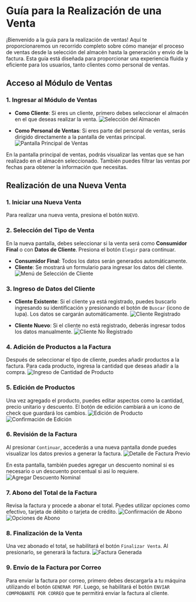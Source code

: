 # **Guía para la Realización de una Venta**

¡Bienvenido a la guía para la realización de ventas! Aquí te proporcionaremos un recorrido completo sobre cómo manejar el proceso de ventas desde la selección del almacén hasta la generación y envío de la factura. Esta guía está diseñada para proporcionar una experiencia fluida y eficiente para los usuarios, tanto clientes como personal de ventas.

## **Acceso al Módulo de Ventas**

### **1. Ingresar al Módulo de Ventas**

- **Como Cliente**: Si eres un cliente, primero debes seleccionar el almacén en el que deseas realizar la venta.
   ![Selección del Almacén](../../assets/images/almacenCliente.png)


- **Como Personal de Ventas**: Si eres parte del personal de ventas, serás dirigido directamente a la pantalla de ventas principal.
  ![Pantalla Principal de Ventas](../../assets/images/ventasPrincipal.png)


En la pantalla principal de ventas, podrás visualizar las ventas que se han realizado en el almacén seleccionado. También puedes filtrar las ventas por fechas para obtener la información que necesitas.

## **Realización de una Nueva Venta**

### **1. Iniciar una Nueva Venta**

Para realizar una nueva venta, presiona el botón `NUEVO`.

### **2. Selección del Tipo de Venta**

En la nueva pantalla, debes seleccionar si la venta será como **Consumidor Final** o con **Datos de Cliente**. Presiona el botón `Elegir` para continuar.

- **Consumidor Final**: Todos los datos serán generados automáticamente.
- **Cliente**: Se mostrará un formulario para ingresar los datos del cliente.
  ![Menú de Selección de Cliente](../../assets/images/clienteMenuElegir.png)

### **3. Ingreso de Datos del Cliente**

- **Cliente Existente**: Si el cliente ya está registrado, puedes buscarlo ingresando su identificación y presionando el botón de `Buscar` (icono de lupa). Los datos se cargarán automáticamente.
  ![Cliente Registrado](../../assets/images/siexiste.png)

- **Cliente Nuevo**: Si el cliente no está registrado, deberás ingresar todos los datos manualmente.
  ![Cliente No Registrado](../../assets/images/noexiste.png)


### **4. Adición de Productos a la Factura**

Después de seleccionar el tipo de cliente, puedes añadir productos a la factura. Para cada producto, ingresa la cantidad que deseas añadir a la compra.
  ![Ingreso de Cantidad de Producto](../../assets/images/cantidad.png)

### **5. Edición de Productos**

Una vez agregado el producto, puedes editar aspectos como la cantidad, precio unitario y descuento. El botón de edición cambiará a un icono de check que guardará los cambios.
  ![Edición de Producto](../../assets/images/editar1.png)
  ![Confirmación de Edición](../../assets/images/editar2.png)

### **6. Revisión de la Factura**

Al presionar `Continuar`, accederás a una nueva pantalla donde puedes visualizar los datos previos a generar la factura.
  ![Detalle de Factura Previo](../../assets/images/detalleFacturaPrevio.png)

En esta pantalla, también puedes agregar un descuento nominal si es necesario o un descuento porcentual si asi lo requiere.
  ![Agregar Descuento Nominal](../../assets/images/descuentoNominal.png)

### **7. Abono del Total de la Factura**

Revisa la factura y procede a abonar el total. Puedes utilizar opciones como efectivo, tarjeta de débito o tarjeta de crédito.
  ![Confirmación de Abono](../../assets/images/abono2.png)
  ![Opciones de Abono](../../assets/images/abono1.png)

### **8. Finalización de la Venta**

Una vez abonado el total, se habilitará el botón `Finalizar Venta`. Al presionarlo, se generará la factura.
  ![Factura Generada](../../assets/images/facturaPrueba.png)

### **9. Envío de la Factura por Correo**

Para enviar la factura por correo, primero debes descargarla a tu máquina utilizando el botón `GENERAR PDF`. Luego, se habilitará el botón `ENVIAR COMPROBANTE POR CORREO` que te permitirá enviar la factura al cliente.

